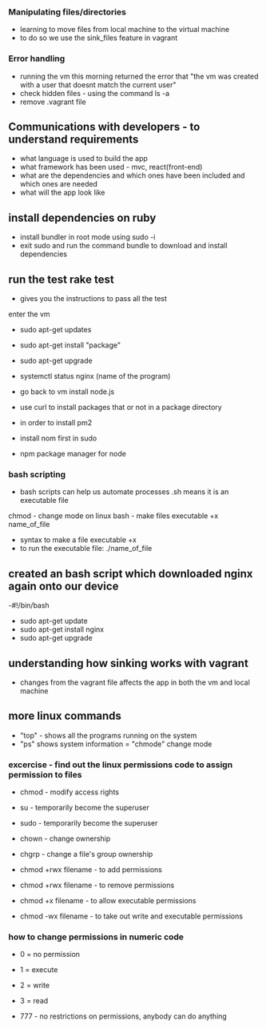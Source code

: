 ### Manipulating files/directories
- learning to move files from local machine to the virtual machine 
- to do so we use the sink_files feature in vagrant

### Error handling 
- running the vm this morning returned the error that "the vm was created with a user that doesnt match the current user"
- check hidden files - using the command ls -a 
- remove .vagrant file

## Communications with developers - to understand requirements 
- what language is used to build the app
- what framework has been used - mvc, react(front-end) 
- what are the dependencies and which ones have been included and which ones are needed 
- what will the app look like 

## install dependencies on ruby 
- install bundler in root mode using sudo -i 
- exit sudo and run the command bundle to download and install dependencies 

## run the test rake test 
- gives you the instructions to pass all the test

enter the vm 
- sudo apt-get updates
- sudo apt-get install "package"
- sudo apt-get upgrade 
- systemctl status nginx (name of the program)

- go back to vm install node.js

- use curl to install packages that or not in a package directory 

- in order to install pm2 
- install nom first in sudo 

- npm package manager for node

### bash scripting 

- bash scripts can help us automate processes
.sh means it is an executable file 

chmod - change mode on linux bash - make files executable +x name_of_file
- syntax to make a file executable +x 
- to run the executable file:
./name_of_file 

## created an bash script which downloaded nginx again onto our device 
-#!/bin/bash
- sudo apt-get update
- sudo apt-get install nginx 
- sudo apt-get upgrade


## understanding how sinking works with vagrant 
- changes from the vagrant file affects the app in both the vm and local machine 

## more linux commands 

- "top" - shows all the programs running on the system 
- "ps" shows system information 
= "chmode" change mode 

### excercise - find out the linux permissions code to assign permission to files 

- chmod - modify access rights
- su - temporarily become the superuser
- sudo - temporarily become the superuser
- chown - change ownership
- chgrp - change a file's group ownership


- chmod +rwx filename - to add permissions
- chmod +rwx filename - to remove permissions
- chmod +x filename - to allow executable permissions 
- chmod -wx filename - to take out write and executable permissions

### how to change permissions in numeric code 
- 0 = no permission
- 1 = execute 
- 2 = write
- 3 = read 


- 777 - no restrictions on permissions, anybody can do anything












